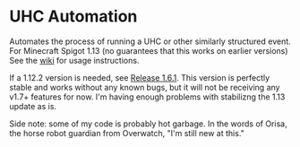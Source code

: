 # UHC Automation
Automates the process of running a UHC or other similarly structured event. For Minecraft Spigot 1.13 (no guarantees that this works on earlier versions) See the [wiki](https://github.com/CactusPuppy/uhcautomation/wiki) for usage instructions.

If a 1.12.2 version is needed, see [Release 1.6.1](https://github.com/CactusPuppy/uhcautomation/releases/tag/1.6.1). This version is perfectly stable and works without any known bugs, but it will not be receiving any v1.7+ features for now. I'm having enough problems with stabilizng the 1.13 update as is.

Side note: some of my code is probably hot garbage. In the words of Orisa, the horse robot guardian from Overwatch, "I'm still new at this."
